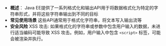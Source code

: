 - **概述**：
    Java EE提供了一系列格式化和输出API用于将数据格式化为特定的字符串形式，并将这些字符串输出到不同的目标
- **常见使用场景**
    这些API通常用于格式化字符串，将文本写入输出流等
- **安全风险**
    XSS 攻击: 如果格式化的字符串或参数中包含用户输入的数据，未进行适当编码可能导致 XSS 攻击。例如，用户输入中包含 `<script>` 标签，可能会被渲染并执行。